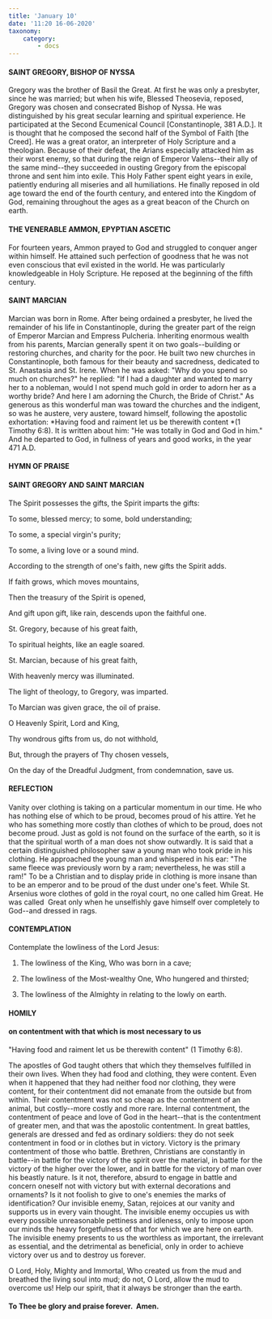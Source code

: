 ```yaml
---
title: 'January 10'
date: '11:20 16-06-2020'
taxonomy:
    category:
        - docs
---
```


#### SAINT GREGORY, BISHOP OF NYSSA

Gregory was the brother of Basil the Great. At first he was only a presbyter, since he was married; but when his wife, Blessed Theosevia, reposed, Gregory was chosen and consecrated Bishop of Nyssa. He was distinguished by his great secular learning and spiritual experience. He participated at the Second Ecumenical Council [Constantinople, 381 A.D.]. It is thought that he composed the second half of the Symbol of Faith [the Creed]. He was a great orator, an interpreter of Holy Scripture and a theologian. Because of their defeat, the Arians especially attacked him as their worst enemy, so that during the reign of Emperor Valens--their ally of the same mind--they succeeded in ousting Gregory from the episcopal throne and sent him into exile. This Holy Father spent eight years in exile, patiently enduring all miseries and all humiliations. He finally reposed in old age toward the end of the fourth century, and entered into the Kingdom of God, remaining throughout the ages as a great beacon of the Church on earth.

#### THE VENERABLE AMMON, EPYPTIAN ASCETIC

For fourteen years, Ammon prayed to God and struggled to conquer anger within himself. He attained such perfection of goodness that he was not even conscious that evil existed in the world. He was particularly knowledgeable in Holy Scripture. He reposed at the beginning of the fifth century.

#### SAINT MARCIAN

Marcian was born in Rome. After being ordained a presbyter, he lived the remainder of his life in Constantinople, during the greater part of the reign of Emperor Marcian and Empress Pulcheria. Inheriting enormous wealth from his parents, Marcian generally spent it on two goals--building or restoring churches, and charity for the poor. He built two new churches in Constantinople, both famous for their beauty and sacredness, dedicated to St. Anastasia and St. Irene. When he was asked: "Why do you spend so much on churches?" he replied: "If I had a daughter and wanted to marry her to a nobleman, would I not spend much gold in order to adorn her as a worthy bride? And here I am adorning the Church, the Bride of Christ." As generous as this wonderful man was toward the churches and the indigent, so was he austere, very austere, toward himself, following the apostolic exhortation: *Having food and raiment let us be therewith content *(1 Timothy 6:8). It is written about him: "He was totally in God and God in him." And he departed to God, in fullness of years and good works, in the year 471 A.D.



#### HYMN OF PRAISE

#### SAINT GREGORY AND SAINT MARCIAN

The Spirit possesses the gifts, the Spirit imparts the gifts:

To some, blessed mercy; to some, bold understanding;

To some, a special virgin's purity;

To some, a living love or a sound mind.

According to the strength of one's faith, new gifts the Spirit adds.

If faith grows, which moves mountains,

Then the treasury of the Spirit is opened,

And gift upon gift, like rain, descends upon the faithful one.

St. Gregory, because of his great faith,

To spiritual heights, like an eagle soared.

St. Marcian, because of his great faith,

With heavenly mercy was illuminated.

The light of theology, to Gregory, was imparted.

To Marcian was given grace, the oil of praise.

O Heavenly Spirit, Lord and King,

Thy wondrous gifts from us, do not withhold,

But, through the prayers of Thy chosen vessels,

On the day of the Dreadful Judgment, from condemnation, save us.
#### 

#### REFLECTION


#### 
Vanity over clothing is taking on a particular momentum in our time. He who has nothing else of which to be proud, becomes proud of his attire. Yet he who has something more costly than clothes of which to be proud, does not become proud. Just as gold is not found on the surface of the earth, so it is that the spiritual worth of a man does not show outwardly. It is said that a certain distinguished philosopher saw a young man who took pride in his clothing. He approached the young man and whispered in his ear: "The same fleece was previously worn by a ram; nevertheless, he was still a ram!" To be a Christian and to display pride in clothing is more insane than to be an emperor and to be proud of the dust under one's feet. While St. Arsenius wore clothes of gold in the royal court, no one called him Great. He was called 
Great only when he unselfishly gave himself over completely to God--and dressed in rags.


#### CONTEMPLATION



Contemplate the lowliness of the Lord Jesus:

1.  The lowliness of the King, Who was born in a cave;

1.  The lowliness of the Most-wealthy One, Who hungered and thirsted;

1.  The lowliness of the Almighty in relating to the lowly on earth.


#### HOMILY



#### on contentment with that which is most necessary to us

"Having food and raiment let us be therewith content" (1 Timothy 6:8).

The apostles of God taught others that which they themselves fulfilled in their own lives. When they had food and clothing, they were content. Even when it happened that they had neither food nor clothing, they were content, for their contentment did not emanate from the outside but from within. Their contentment was not so cheap as the contentment of an animal, but costly--more costly and more rare. Internal contentment, the contentment of peace and love of God in the heart--that is the contentment of greater men, and that was the apostolic contentment. In great battles, generals are dressed and fed as ordinary soldiers: they do not seek contentment in food or in clothes but in victory. Victory is the primary contentment of those who battle. Brethren, Christians are constantly in battle--in battle for the victory of the spirit over the material, in battle for the victory of the higher over the lower, and in battle for the victory of man over his beastly nature. Is it not, therefore, absurd to engage in battle and concern oneself not with victory but with external decorations and ornaments? Is it not foolish to give to one's enemies the marks of identification? Our invisible enemy, Satan, rejoices at our vanity and supports us in every vain thought. The invisible enemy occupies us with every possible unreasonable pettiness and idleness, only to impose upon our minds the heavy forgetfulness of that for which we are here on earth. The invisible enemy presents to us the worthless as important, the irrelevant as essential, and the detrimental as beneficial, only in order to achieve victory over us and to destroy us forever.

O Lord, Holy, Mighty and Immortal, Who created us from the mud and breathed the living soul into mud; do not, O Lord, allow the mud to overcome us! Help our spirit, that it always be stronger than the earth.

#### To Thee be glory and praise forever.  Amen.

 
